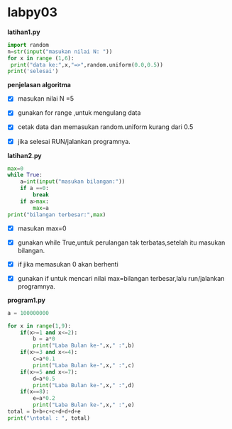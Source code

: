# labpy03
**latihan1.py**
```python
import random
n=str(input("masukan nilai N: "))
for x in range (1,6):
 print("data ke:",x,"=>",random.uniform(0.0,0.5))
print('selesai')
```
**penjelasan algoritma**

-[x] masukan nilai N =5

-[x] gunakan for range ,untuk mengulang data 

-[x] cetak data dan memasukan random.uniform kurang dari 0.5

-[x] jika selesai RUN/jalankan programnya.

**latihan2.py**
```python
max=0
while True:
	a=int(input("masukan bilangan:"))
	if a ==0:
		break
	if a>max:
		max=a
print("bilangan terbesar:",max)
```
-[x] masukan max=0

-[x] gunakan while True,untuk perulangan tak terbatas,setelah itu masukan bilangan.

-[x] if jika memasukan 0 akan berhenti

-[x] gunakan if untuk mencari nilai max=bilangan terbesar,lalu run/jalankan programnya.

**program1.py**
```python
a = 100000000

for x in range(1,9):
    if(x>=1 and x<=2):
        b = a*0
        print("Laba Bulan ke-",x," :",b)
    if(x>=3 and x<=4):
        c=a*0.1
        print("Laba Bulan ke-",x," :",c)
    if(x>=5 and x<=7):
        d=a*0.5
        print("Laba Bulan ke-",x," :",d)
    if(x==8):
        e=a*0.2
        print("Laba Bulan ke-",x," :",e)
total = b+b+c+c+d+d+d+e
print("\ntotal : ", total)     
```
